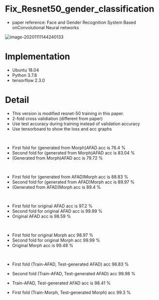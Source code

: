 # Fix_Resnet50_gender_classification
* paper reference: Face and Gender Recognition System Based onConvolutional Neural networks

![image-20201111144240133](https://github.com/Kimyuhwanpeter/TF-2.3.0_Fix_resnet50_for_gender/blob/main/1.JPG)

# Implementation
* Ubuntu 18.04
* Python 3.7.8
* tensorflow 2.3.0

# Detail
* This version is modified resnet-50 training in this paper.
* 2-fold cross validiation (different from paper)
* Use test accuracy during training instead of validation accuracy
* Use tensorboard to show the loss and acc graphs
<br/>

* First fold for (generated from Morph)AFAD acc is 76.4 %
* Second fold for (generated from Morph)AFAD acc is 83.04 %
* (Generated from Morph)AFAD acc is 79.72 %
<br/>

* First fold for (generated from AFAD)Morph acc is 88.83 %
* Second fold for (generated from AFAD)Morph acc is 89.97 %
* (Generated from AFAD)Morph acc is 89.4 %
<br/>

* First fold for original AFAD acc is 97.2 %
* Second fold for original AFAD acc is 99.99 %
* Original AFAD acc is 98.59 %
<br/>

* First fold for original Morph acc 98.97 %
* Second fold for original Morph acc 99.99 %
* Original Morph acc is 99.48 %
<br/>

* First fold (Train-AFAD, Test-generated AFAD) acc 96.83 %
* Second fold (Train-AFAD, Test-generated AFAD) acc 99.98 %
* Train-AFAD, Test-generated AFAD acc is 98.41 %

* First fold (Train-Morph, Test-generated Morph) acc 99.3 %
